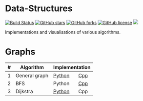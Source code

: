 # Data-Structures

[![Build Status](https://travis-ci.org/djeada/Data-Structures.svg?branch=master)](https://travis-ci.org/djeada/Data-Structures)
<a href="https://github.com/djeada/Data-Structures/stargazers"><img alt="GitHub stars" src="https://img.shields.io/github/stars/djeada/Data-Structures"></a>
<a href="https://github.com/djeada/Data-Structures/network"><img alt="GitHub forks" src="https://img.shields.io/github/forks/djeada/Data-Structures"></a>
<a href="https://github.com/djeada/Data-Structures/blob/master/LICENSE.txt"><img alt="GitHub license" src="https://img.shields.io/github/license/djeada/Data-Structures"></a>
<a href=""><img src="https://img.shields.io/badge/contributions-welcome-brightgreen.svg?style=flat"></a>
</div>

Implementations and visualisations of various algorithms.


<h1>Graphs</h1>
<table>
<thead>
<tr>
<th>#</th>
<th>Algorithm</th>
<th colspan="2">Implementation</th>
</tr>
</thead>
<tbody>
<tr>
<td>1</td>
<td>General graph</td>
<td><a href="https://github.com/djeada/Data-Structures/blob/master/src/graphs/python/graph/graph.py">Python</a></td>
 <td><a href="https://github.com/djeada/Data-Structures/tree/master/src/graphs/cpp/graph">Cpp</a></td> 
<tr>
<td>2</td>
<td>BFS</td>
<td><a>Python</a></td>
 <td><a href="href="https://github.com/djeada/Data-Structures/tree/master/src/graphs/cpp/bfs/src">Cpp</a></td> 
<tr>
<td>3</td>
<td>Dijkstra</td>
<td><a href="https://github.com/djeada/Data-Structures/blob/master/src/graphs/python/dijkstra/dijkstra.py">Python</a></td>
 <td><a>Cpp</a></td> 
</tr>
</tbody>
</table>
